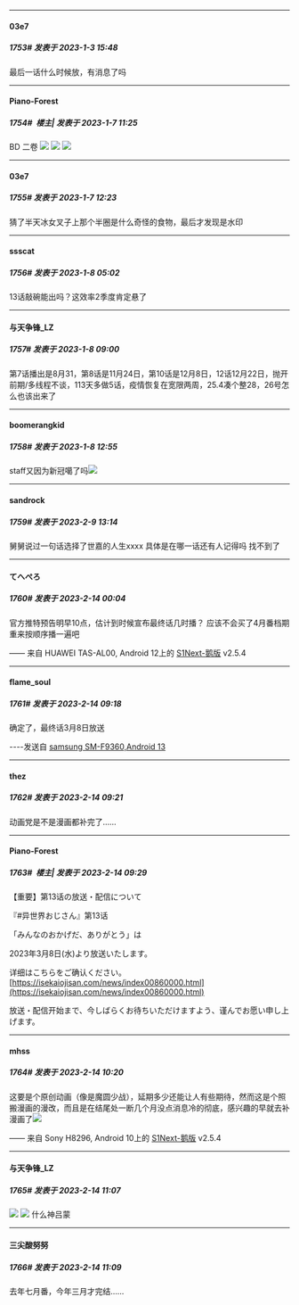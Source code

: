 

*****

####  03e7  
##### 1753#       发表于 2023-1-3 15:48

最后一话什么时候放，有消息了吗

*****

####  Piano-Forest  
##### 1754#         楼主| 发表于 2023-1-7 11:25

BD 二卷
<img src="https://p.sda1.dev/9/accbe3c740eb59f98083dfafb2f21c47/00000185.jpg" referrerpolicy="no-referrer">
<img src="https://p.sda1.dev/9/b7e0c04c5030e1f448c65348c4d09b93/outercase.jpg" referrerpolicy="no-referrer">
<img src="https://p.sda1.dev/9/1b8a40166783ef7ffafd2f87d5ea7352/digipak.jpg" referrerpolicy="no-referrer">



*****

####  03e7  
##### 1755#       发表于 2023-1-7 12:23

猜了半天冰女叉子上那个半圈是什么奇怪的食物，最后才发现是水印



*****

####  ssscat  
##### 1756#       发表于 2023-1-8 05:02

13话敲碗能出吗？这效率2季度肯定悬了



*****

####  与天争锋_LZ  
##### 1757#       发表于 2023-1-8 09:00

第7话播出是8月31，第8话是11月24日，第10话是12月8日，12话12月22日，抛开前期/多线程不谈，113天多做5话，疫情恢复在宽限两周，25.4凑个整28，26号怎么也该出来了



*****

####  boomerangkid  
##### 1758#       发表于 2023-1-8 12:55

staff又因为新冠噶了吗<img src="https://static.saraba1st.com/image/smiley/face2017/001.png" referrerpolicy="no-referrer">

*****

####  sandrock  
##### 1759#       发表于 2023-2-9 13:14

舅舅说过一句话选择了世嘉的人生xxxx 具体是在哪一话还有人记得吗 找不到了

*****

####  てへぺろ  
##### 1760#       发表于 2023-2-14 00:04

官方推特预告明早10点，估计到时候宣布最终话几时播？
应该不会买了4月番档期重来按顺序播一遍吧

—— 来自 HUAWEI TAS-AL00, Android 12上的 [S1Next-鹅版](https://github.com/ykrank/S1-Next/releases) v2.5.4


*****

####  flame_soul  
##### 1761#       发表于 2023-2-14 09:18

确定了，最终话3月8日放送

----发送自 [samsung SM-F9360,Android 13](http://stage1.5j4m.com/?1.37)


*****

####  thez  
##### 1762#       发表于 2023-2-14 09:21

动画党是不是漫画都补完了……

*****

####  Piano-Forest  
##### 1763#         楼主| 发表于 2023-2-14 09:29

【重要】第13话の放送・配信について

『#异世界おじさん』第13话

「みんなのおかげだ、ありがとう」は

2023年3月8日(水)より放送いたします。

详细はこちらをご确认ください。
[https://isekaiojisan.com/news/index00860000.html](https://isekaiojisan.com/news/index00860000.html)

放送・配信开始まで、今しばらくお待ちいただけますよう、谨んでお愿い申し上げます。


*****

####  mhss  
##### 1764#       发表于 2023-2-14 10:20

这要是个原创动画（像是魔圆少战），延期多少还能让人有些期待，然而这是个照搬漫画的漫改，而且是在结尾处一断几个月没点消息冷的彻底，感兴趣的早就去补漫画了<img src="https://static.saraba1st.com/image/smiley/face2017/004.gif" referrerpolicy="no-referrer">

—— 来自 Sony H8296, Android 10上的 [S1Next-鹅版](https://github.com/ykrank/S1-Next/releases) v2.5.4


*****

####  与天争锋_LZ  
##### 1765#       发表于 2023-2-14 11:07

<img src="https://p.sda1.dev/9/fcf02d4ca7bc6f61dd4891acda938538/D88617B42642851D88126F53FDF7C650.jpg" referrerpolicy="no-referrer">

<img src="https://p.sda1.dev/9/b1cd9f0cb7ea6e637e8274eeee929fb2/CMP_20230214112033673.jpg" referrerpolicy="no-referrer">
什么神吕蒙

*****

####  三尖酸努努  
##### 1766#       发表于 2023-2-14 11:09

去年七月番，今年三月才完结……

